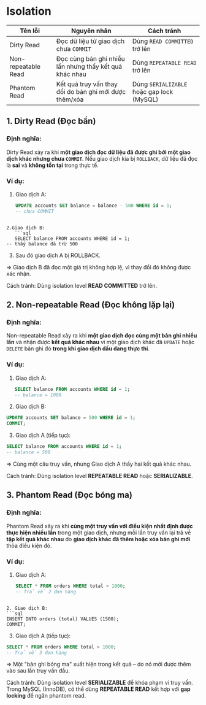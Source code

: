 # Isolation

| Tên lỗi             | Nguyên nhân                                             | Cách tránh                                |
| ------------------- | ------------------------------------------------------- | ----------------------------------------- |
| Dirty Read          | Đọc dữ liệu từ giao dịch chưa `COMMIT`                  | Dùng `READ COMMITTED` trở lên             |
| Non-repeatable Read | Đọc cùng bản ghi nhiều lần nhưng thấy kết quả khác nhau | Dùng `REPEATABLE READ` trở lên            |
| Phantom Read        | Kết quả truy vấn thay đổi do bản ghi mới được thêm/xóa  | Dùng `SERIALIZABLE` hoặc gap lock (MySQL) |


## 1. Dirty Read (Đọc bẩn)

### Định nghĩa:
Dirty Read xảy ra khi **một giao dịch đọc dữ liệu đã được ghi bởi một giao dịch khác nhưng chưa `COMMIT`**. Nếu giao dịch kia bị `ROLLBACK`, dữ liệu đã đọc là **sai** và **không tồn tại** trong thực tế.

### Ví dụ:

1. Giao dịch A:
   ```sql
   UPDATE accounts SET balance = balance - 500 WHERE id = 1;
   -- chưa COMMIT
```

2.Giao dịch B:
   ```sql
   SELECT balance FROM accounts WHERE id = 1;
-- thấy balance đã trừ 500
```

3. Sau đó giao dịch A bị ROLLBACK.

⇒ Giao dịch B đã đọc một giá trị không hợp lệ, vì thay đổi đó không được xác nhận.

Cách tránh:
Dùng isolation level **READ COMMITTED** trở lên.

## 2. Non-repeatable Read (Đọc không lặp lại)

### Định nghĩa:
Non-repeatable Read xảy ra khi **một giao dịch đọc cùng một bản ghi nhiều lần** và nhận được **kết quả khác nhau** vì một giao dịch khác đã `UPDATE` hoặc `DELETE` bản ghi đó **trong khi giao dịch đầu đang thực thi**.

### Ví dụ:

1. Giao dịch A:
```sql
   SELECT balance FROM accounts WHERE id = 1;
   -- balance = 1000
```

2. Giao dịch B:
```sql
UPDATE accounts SET balance = 500 WHERE id = 1;
COMMIT;
```

3. Giao dịch A (tiếp tục):
```sql
SELECT balance FROM accounts WHERE id = 1;
-- balance = 500
```


⇒ Cùng một câu truy vấn, nhưng Giao dịch A thấy hai kết quả khác nhau.

Cách tránh:
Dùng isolation level **REPEATABLE READ** hoặc **SERIALIZABLE**.

## 3. Phantom Read (Đọc bóng ma)

### Định nghĩa:
Phantom Read xảy ra khi **cùng một truy vấn với điều kiện nhất định được thực hiện nhiều lần** trong một giao dịch, nhưng mỗi lần truy vấn lại trả về **tập kết quả khác nhau** do **giao dịch khác đã thêm hoặc xóa bản ghi mới** thỏa điều kiện đó.

### Ví dụ:

1. Giao dịch A:
   ```sql
   SELECT * FROM orders WHERE total > 1000;
   -- Trả về 2 đơn hàng
```

2. Giao dịch B:
```sql
INSERT INTO orders (total) VALUES (1500);
COMMIT;
```

3. Giao dịch A (tiếp tục):
```sql
SELECT * FROM orders WHERE total > 1000;
-- Trả về 3 đơn hàng
```

⇒ Một "bản ghi bóng ma" xuất hiện trong kết quả – do nó mới được thêm vào sau lần truy vấn đầu.

Cách tránh:
Dùng isolation level **SERIALIZABLE** để khóa phạm vi truy vấn.
Trong MySQL (InnoDB), có thể dùng **REPEATABLE READ** kết hợp với **gap locking** để ngăn phantom read.




